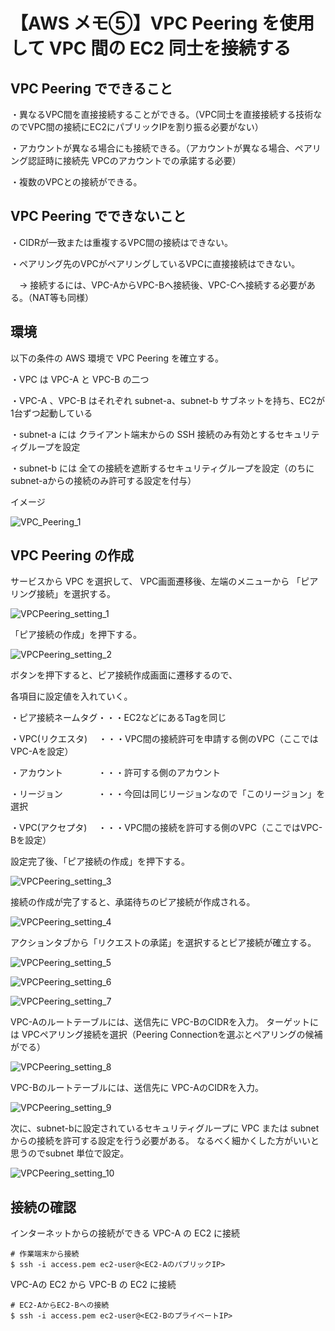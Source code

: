 

# 【AWS メモ⑤】VPC Peering を使用して VPC 間の EC2 同士を接続する



## VPC Peering でできること

・異なるVPC間を直接接続することができる。（VPC同士を直接接続する技術なのでVPC間の接続にEC2にパブリックIPを割り振る必要がない）

・アカウントが異なる場合にも接続できる。（アカウントが異なる場合、ペアリング認証時に接続先 VPCのアカウントでの承諾する必要）

・複数のVPCとの接続ができる。



## VPC Peering でできないこと

・CIDRが一致または重複するVPC間の接続はできない。

・ペアリング先のVPCがペアリングしているVPCに直接接続はできない。

　→ 接続するには、VPC-AからVPC-Bへ接続後、VPC-Cへ接続する必要がある。（NAT等も同様）



## 環境

以下の条件の AWS 環境で VPC Peering を確立する。



・VPC は VPC-A と VPC-B の二つ

・VPC-A 、VPC-B はそれぞれ subnet-a、subnet-b サブネットを持ち、EC2が1台ずつ起動している

・subnet-a には クライアント端末からの SSH 接続のみ有効とするセキュリティグループを設定

・subnet-b には 全ての接続を遮断するセキュリティグループを設定（のちにsubnet-aからの接続のみ許可する設定を付与）



イメージ

![VPC_Peering_1](./assets/vpc_peering/VPC_Peering_1.png)



## VPC Peering の作成

サービスから VPC を選択して、 VPC画面遷移後、左端のメニューから 「ピアリング接続」を選択する。

![VPCPeering_setting_1](./assets/vpc_peering/VPCPeering_setting_1.png)



「ピア接続の作成」を押下する。

![VPCPeering_setting_2](./assets/vpc_peering/VPCPeering_setting_2.png)



ボタンを押下すると、ピア接続作成画面に遷移するので、

各項目に設定値を入れていく。

・ピア接続ネームタグ・・・EC2などにあるTagを同じ

・VPC(リクエスタ)　  ・・・VPC間の接続許可を申請する側のVPC（ここではVPC-Aを設定）

・アカウント　　　　・・・許可する側のアカウント

・リージョン　　　　・・・今回は同じリージョンなので「このリージョン」を選択

・VPC(アクセプタ)　   ・・・VPC間の接続を許可する側のVPC（ここではVPC-Bを設定）


設定完了後、「ピア接続の作成」を押下する。

![VPCPeering_setting_3](./assets/vpc_peering/VPCPeering_setting_3.png)



接続の作成が完了すると、承諾待ちのピア接続が作成される。

![VPCPeering_setting_4](./assets/vpc_peering/VPCPeering_setting_4.png)



アクションタブから「リクエストの承諾」を選択するとピア接続が確立する。

![VPCPeering_setting_5](./assets/vpc_peering/VPCPeering_setting_5.png)

![VPCPeering_setting_6](./assets/vpc_peering/VPCPeering_setting_6.png)

![VPCPeering_setting_7](./assets/vpc_peering/VPCPeering_setting_7.png)



VPC-Aのルートテーブルには、送信先に VPC-BのCIDRを入力。
ターゲットには VPCペアリング接続を選択（Peering Connectionを選ぶとペアリングの候補がでる）

![VPCPeering_setting_8](./assets/vpc_peering/VPCPeering_setting_8.png)



VPC-Bのルートテーブルには、送信先に VPC-AのCIDRを入力。

![VPCPeering_setting_9](./assets/vpc_peering/VPCPeering_setting_9.png)



次に、subnet-bに設定されているセキュリティグループに VPC または subnet からの接続を許可する設定を行う必要がある。
なるべく細かくした方がいいと思うのでsubnet 単位で設定。

![VPCPeering_setting_10](./assets/vpc_peering/VPCPeering_setting_10.png)





## 接続の確認

インターネットからの接続ができる VPC-A の EC2 に接続

```
# 作業端末から接続
$ ssh -i access.pem ec2-user@<EC2-AのパブリックIP>
```



VPC-Aの EC2 から VPC-B の EC2 に接続

```
# EC2-AからEC2-Bへの接続
$ ssh -i access.pem ec2-user@<EC2-BのプライベートIP>
```

